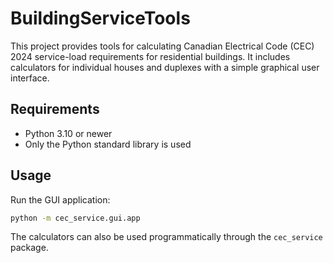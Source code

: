 # BuildingServiceTools

This project provides tools for calculating Canadian Electrical Code (CEC) 2024 service-load requirements for residential buildings. It includes calculators for individual houses and duplexes with a simple graphical user interface.

## Requirements
- Python 3.10 or newer
- Only the Python standard library is used

## Usage
Run the GUI application:
```bash
python -m cec_service.gui.app
```

The calculators can also be used programmatically through the `cec_service` package.
